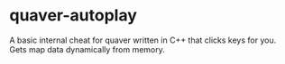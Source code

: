 # quaver-autoplay
A basic internal cheat for quaver written in C++ that clicks keys for you. Gets map data dynamically from memory.

